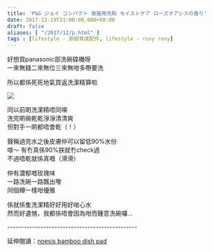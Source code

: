 ```yaml
---
title: 'P&G ジョイ コンパクト 食器用洗剤 モイストケア ローズオアシスの香り'
date: 2017-12-19T21:00:00.000+08:00
draft: false
aliases: [ "/2017/12/p.html" ]
tags : [lifestyle - 廚娘育成配件, lifestyle - rosy rosy]
---
```


好想買panasonic部洗碗碟機呀  
一來無錢二來無位三來無咁多嘢要洗  
  
所以都係死死地氣買返洗潔精算啦  

![](/images/pngjoymoistcare.jpg)

同以前啲洗潔精唔同㗎  
洗完啲碗乾乾淨淨清清爽  
但對手一啲都唔會乾（！）  
  
聲稱過完水之後皮膚仲可以留低90%水份  
嗱～ 有冇真係90%朕就冇check過  
不過唔乾就係真嘅（滑滑）  
  
仲有濃郁嘅玫瑰味  
一路洗碗一路飄出嚟  
同個樽一樣咁優雅  
  
係就係隻洗潔精好好用好啱心水  
然而好遺憾，我都係唔會因為咁而鍾意洗碗囉...  
  
\-----------------------------------------------  
  
延伸閱讀：[noesis bamboo dish pad](https://hidie.net/noesis/)
